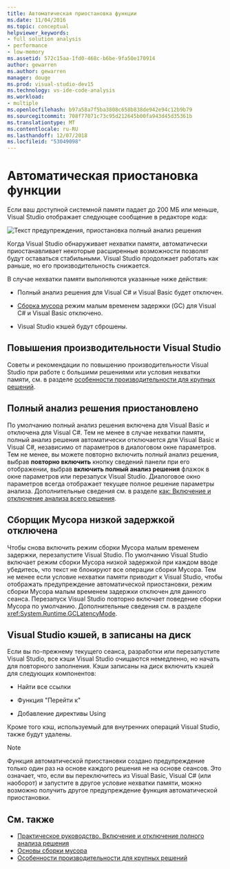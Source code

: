 ```yaml
---
title: Автоматическая приостановка функции
ms.date: 11/04/2016
ms.topic: conceptual
helpviewer_keywords:
- full solution analysis
- performance
- low-memory
ms.assetid: 572c15aa-1fd0-468c-b6be-9fa50e170914
author: gewarren
ms.author: gewarren
manager: douge
ms.prod: visual-studio-dev15
ms.technology: vs-ide-code-analysis
ms.workload:
- multiple
ms.openlocfilehash: b97a58a7f5ba3808c658b838de942e94c12b9b79
ms.sourcegitcommit: 708f77071c73c95d212645b00fa943d45d35361b
ms.translationtype: MT
ms.contentlocale: ru-RU
ms.lasthandoff: 12/07/2018
ms.locfileid: "53049098"
---
```

# <a name="automatic-feature-suspension"></a>Автоматическая приостановка функции

Если ваш доступной системной памяти падает до 200 МБ или меньше, Visual Studio отображает следующее сообщение в редакторе кода:

![Текст предупреждения, приостановка полный анализ решения](../code-quality/media/fsa_alert.png)

Когда Visual Studio обнаруживает нехватки памяти, автоматически приостанавливает некоторые расширенные возможности позволят будут оставаться стабильными. Visual Studio продолжает работать как раньше, но его производительность снижается.

В случае нехватки памяти выполняются указанные ниже действия:

- Полный анализ решения для Visual C# и Visual Basic будет отключен.

- [Сборка мусора](/dotnet/standard/garbage-collection/index) режим малым временем задержки (GC) для Visual C# и Visual Basic отключено.

- Visual Studio кэшей будут сброшены.

## <a name="improve-visual-studio-performance"></a>Повышения производительности Visual Studio

Советы и рекомендации по повышению производительности Visual Studio при работе с большими решениями или условия нехватки памяти, см. в разделе [особенности производительности для крупных решений](https://github.com/dotnet/roslyn/wiki/Performance-considerations-for-large-solutions).

## <a name="full-solution-analysis-suspended"></a>Полный анализ решения приостановлено

По умолчанию полный анализ решения включена для Visual Basic и отключена для Visual C#. Тем не менее в случае нехватки памяти, полный анализ решения автоматически отключается для Visual Basic и Visual C#, независимо от параметров в диалоговом окне параметров. Тем не менее, вы можете повторно включить полный анализ решения, выбрав **повторно включить** кнопку сведений панели при его отображении, выбрав **включить полный анализ решения** флажок в окне параметров или перезапуск Visual Studio. Диалоговое окно параметров всегда отображает текущее полное решение параметры анализа. Дополнительные сведения см. в разделе [как: Включение и отключение анализа всего решения](../code-quality/how-to-enable-and-disable-full-solution-analysis-for-managed-code.md).

## <a name="gc-low-latency-disabled"></a>Сборщик Мусора низкой задержкой отключена

Чтобы снова включить режим сборки Мусора малым временем задержки, перезапустите Visual Studio. По умолчанию Visual Studio включает режим сборки Мусора низкой задержкой при каждом вводе убедитесь, что текст не блокируют все операции сборки Мусора. Тем не менее если условие нехватки памяти приводит к Visual Studio, чтобы отображать предупреждение автоматической приостановки, режим сборки Мусора малым временем задержки отключен для данного сеанса. Перезапуск Visual Studio повторно включает поведение сборки Мусора по умолчанию. Дополнительные сведения см. в разделе <xref:System.Runtime.GCLatencyMode>.

## <a name="visual-studio-caches-flushed"></a>Visual Studio кэшей, в записаны на диск

Если вы по-прежнему текущего сеанса, разработки или перезапустите Visual Studio, все кэши Visual Studio очищаются немедленно, но начать для повторного заполнения. Кэши записаны на диск включить кэшей для следующих компонентов:

- Найти все ссылки

- Функция "Перейти к"

- Добавление директивы Using

Кроме того кэш, используемый для внутренних операций Visual Studio, также будут удалены.

> [!NOTE]
> Функция автоматической приостановки создано предупреждение только один раз на основе каждого решения не на основе сеансов. Это означает, что, если вы переключитесь из Visual Basic, Visual C# (или наоборот) и запустите в другое условие нехватки памяти, можно возможно получить другое предупреждение функция автоматической приостановки.

## <a name="see-also"></a>См. также

- [Практическое руководство. Включение и отключение полного анализа решения](../code-quality/how-to-enable-and-disable-full-solution-analysis-for-managed-code.md)
- [Основы сборки мусора](/dotnet/standard/garbage-collection/fundamentals)
- [Особенности производительности для крупных решений](https://github.com/dotnet/roslyn/wiki/Performance-considerations-for-large-solutions)